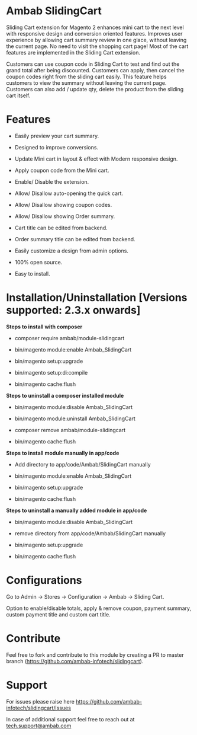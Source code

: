 # Ambab SlidingCart

Sliding Cart extension for Magento 2 enhances mini cart to the next level with responsive design and conversion oriented features. Improves user experience by allowing cart summary review in one glace, without leaving the current page. No need to visit the shopping cart page! Most of the cart features are implemented in the Sliding Cart extension.

Customers can use coupon code in Sliding Cart to test and find out the grand total after being discounted. Customers can apply, then cancel the coupon codes right from the sliding cart easily. This feature helps customers to view the summary without leaving the current page. Customers can also add / update qty, delete the product from the sliding cart itself.

# Features

 - Easily preview your cart summary.

 - Designed to improve conversions.

 - Update Mini cart in layout & effect with Modern responsive design.

 - Apply coupon code from the Mini cart.

 - Enable/ Disable the extension.

 - Allow/ Disallow auto-opening the quick cart.

 - Allow/ Disallow showing coupon codes.

 - Allow/ Disallow showing Order summary.

 - Cart title can be edited from backend.

 - Order summary title can be edited from backend.

 - Easily customize a design from admin options.

 - 100% open source.
 
 - Easy to install.


# Installation/Uninstallation [Versions supported: 2.3.x onwards]

**Steps to install with composer**

- composer require ambab/module-slidingcart

- bin/magento module:enable Ambab_SlidingCart

- bin/magento setup:upgrade

- bin/magento setup:di:compile

- bin/magento cache:flush

**Steps to uninstall a composer installed module**

- bin/magento module:disable Ambab_SlidingCart

- bin/magento module:uninstall Ambab_SlidingCart

- composer remove ambab/module-slidingcart

- bin/magento cache:flush


**Steps to install module manually in app/code**

- Add directory to app/code/Ambab/SlidingCart manually

- bin/magento module:enable Ambab_SlidingCart

- bin/magento setup:upgrade

- bin/magento cache:flush

**Steps to uninstall a manually added module in app/code**

- bin/magento module:disable Ambab_SlidingCart

- remove directory from app/code/Ambab/SlidingCart manually

- bin/magento setup:upgrade

- bin/magento cache:flush


# Configurations

Go to Admin -> Stores -> Configuration -> Ambab -> Sliding Cart.

Option to enable/disable totals, apply & remove coupon, payment summary, custom payment title and custom cart title. 

# Contribute

Feel free to fork and contribute to this module by creating a PR to master branch (https://github.com/ambab-infotech/slidingcart).

# Support

For issues please raise here https://github.com/ambab-infotech/slidingcart/issues

In case of additional support feel free to reach out at tech.support@ambab.com